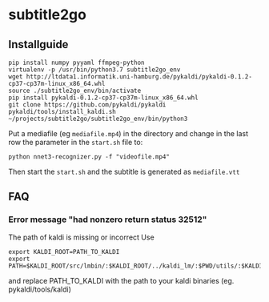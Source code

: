 # subtitle2go

## Installguide
```
pip install numpy pyyaml ffmpeg-python
virtualenv -p /usr/bin/python3.7 subtitle2go_env
wget http://ltdata1.informatik.uni-hamburg.de/pykaldi/pykaldi-0.1.2-cp37-cp37m-linux_x86_64.whl
source ./subtitle2go_env/bin/activate
pip install pykaldi-0.1.2-cp37-cp37m-linux_x86_64.whl
git clone https://github.com/pykaldi/pykaldi
pykaldi/tools/install_kaldi.sh ~/projects/subtitle2go/subtitle2go_env/bin/python3
```
Put a mediafile (eg `mediafile.mp4`) in the directory and change in the last row the parameter in the `start.sh` file to:
```
python nnet3-recognizer.py -f "videofile.mp4"
```
Then start the `start.sh` and the subtitle is generated as `mediafile.vtt`

## FAQ

### Error message "had nonzero return status 32512"
The path of kaldi is missing or incorrect
Use
```
export KALDI_ROOT=PATH_TO_KALDI
export PATH=$KALDI_ROOT/src/lmbin/:$KALDI_ROOT/../kaldi_lm/:$PWD/utils/:$KALDI_ROOT/src/bin:$KALDI_ROOT/tools/openfst/bin:$KALDI_ROOT/src/fstbin/:$KALDI_ROOT/src/gmmbin/:$KALDI_ROOT/src/featbin/:$KALDI_ROOT/src/lm/:$KALDI_ROOT/src/sgmmbin/:$KALDI_ROOT/src/sgmm2bin/:$KALDI_ROOT/src/fgmmbin/:$KALDI_ROOT/src/latbin/:$KALDI_ROOT/src/nnetbin:$KALDI_ROOT/src/nnet2bin/:$KALDI_ROOT/src/online2bin/:$KALDI_ROOT/src/ivectorbin/:$KALDI_ROOT/src/kwsbin:$KALDI_ROOT/src/nnet3bin:$KALDI_ROOT/src/chainbin:$KALDI_ROOT/tools/sph2pipe_v2.5/:$KALDI_ROOT/src/rnnlmbin:$PWD:$PATH
```
and replace PATH_TO_KALDI with the path to your kaldi binaries (eg. pykaldi/tools/kaldi)